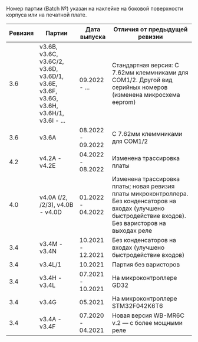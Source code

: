 Номер партии (Batch №) указан на наклейке на боковой поверхности корпуса или на печатной плате.

| Ревизия  |                                          Партии                                          |    Дата выпуска    |                                                                    Отличия от предыдущей ревизии                                                                    |
|----------|------------------------------------------------------------------------------------------|--------------------|---------------------------------------------------------------------------------------------------------------------------------------------------------------------|
| 3.6      | v3.6B, v3.6C, v3.6C/2, v3.6D, v3.6D/1, v3.6E, v3.6F, v3.6G, v3.6H, v3.6H/1, v3.6I - ...  | 09.2022 - ...      | Стандартная версия:  С 7.62мм клеммниками для COM1/2. Другой вид серийных номеров (изменена микросхема eeprom)                                                      |
| 3.6      | v3.6A                                                                                    | 08.2022 - 09.2022  |   С 7.62мм клеммниками для COM1/2                                                                                                                                   |
| 4.2      | v4.2A - v4.2E                                                                            | 04.2022 - 08.2022  |   Изменена трассировка платы                                                                                                                                        |
| 4.0      | v4.0A (/2, /2/3), v4.0B - v4.0D                                                          | 01.2022 - 04.2022  |   Изменена трассировка платы; новая ревизия платы микроконтроллера. Без конденсаторов на входах (улучшено быстродействие входов). Без варисторов на выходах реле    |
| 3.4      | v3.4M - v3.4N                                                                            | 10.2021 - 12.2021  |   Без конденсаторов на входах (улучшено быстродействие входов)                                                                                                      |
| 3.4      | v3.4L/1                                                                                  | 10.2021            |   Партия без варисторов                                                                                                                                             |
| 3.4      | v3.4H - v3.4L                                                                            | 07.2021 - 10.2021  |   На микроконтроллере GD32                                                                                                                                          |
| 3.4      | v3.4G                                                                                    | 05.2021            |   На микроконтроллере STM32F042K6T6                                                                                                                                 |
| 3.4      | v3.4A - v3.4F                                                                            | 07.2020 - 04.2021  |   Новая версия WB-MR6C v.2 — с более мощными реле                                                                                                                   |
